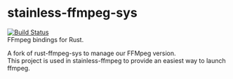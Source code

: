 # stainless-ffmpeg-sys
[![Build Status](https://travis-ci.org/media-io/stainless-ffmpeg-sys.svg?branch=master)](https://travis-ci.org/media-io/stainless-ffmpeg-sys)  
FFmpeg bindings for Rust.

A fork of rust-ffmpeg-sys to manage our FFMpeg version.  
This project is used in stainless-ffmpeg to provide an easiest way to launch ffmpeg.  
